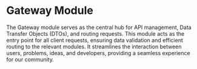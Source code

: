 # Gateway Module
The Gateway module serves as the central hub for API management, Data Transfer Objects (DTOs), and routing requests. This module acts as the entry point for all client requests, ensuring data validation and efficient routing to the relevant modules. It streamlines the interaction between users, problems, ideas, and developers, providing a seamless experience for our community.
